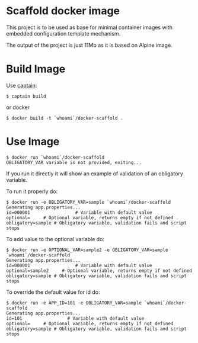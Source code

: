 # Scaffold docker image

This project is to be used as base for minimal container images with embedded configuration template mechanism.

The output of the project is just 11Mb as it is based on Alpine image.

# Build Image

Use [captain](https://github.com/harbur/captain):

```
$ captain build
```

or docker

```
$ docker build -t `whoami`/docker-scaffold .
```

# Use Image

```
$ docker run `whoami`/docker-scaffold
OBLIGATORY_VAR variable is not provided, exiting...
```

If you run it directly it will show an example of validation of an obligatory variable.

To run it properly do:

```
$ docker run -e OBLIGATORY_VAR=sample `whoami`/docker-scaffold
Generating app.properties...
id=000001                 # Variable with default value
optional=     # Optional variable, returns empty if not defined
obligatory=sample # Obligatory variable, validation fails and script stops
```

To add value to the optional variable do:

```
$ docker run -e OPTIONAL_VAR=sample2 -e OBLIGATORY_VAR=sample `whoami`/docker-scaffold
Generating app.properties...
id=000001                 # Variable with default value
optional=sample2     # Optional variable, returns empty if not defined
obligatory=sample # Obligatory variable, validation fails and script stops
```

To override the default value for id do:

```
$ docker run -e APP_ID=101 -e OBLIGATORY_VAR=sample `whoami`/docker-scaffold
Generating app.properties...
id=101                 # Variable with default value
optional=     # Optional variable, returns empty if not defined
obligatory=sample # Obligatory variable, validation fails and script stops
```
